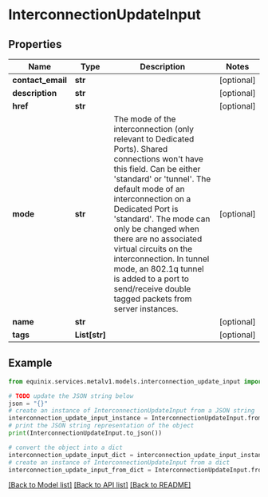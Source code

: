 # InterconnectionUpdateInput


## Properties

Name | Type | Description | Notes
------------ | ------------- | ------------- | -------------
**contact_email** | **str** |  | [optional] 
**description** | **str** |  | [optional] 
**href** | **str** |  | [optional] 
**mode** | **str** | The mode of the interconnection (only relevant to Dedicated Ports). Shared connections won&#39;t have this field. Can be either &#39;standard&#39; or &#39;tunnel&#39;.   The default mode of an interconnection on a Dedicated Port is &#39;standard&#39;. The mode can only be changed when there are no associated virtual circuits on the interconnection.   In tunnel mode, an 802.1q tunnel is added to a port to send/receive double tagged packets from server instances. | [optional] 
**name** | **str** |  | [optional] 
**tags** | **List[str]** |  | [optional] 

## Example

```python
from equinix.services.metalv1.models.interconnection_update_input import InterconnectionUpdateInput

# TODO update the JSON string below
json = "{}"
# create an instance of InterconnectionUpdateInput from a JSON string
interconnection_update_input_instance = InterconnectionUpdateInput.from_json(json)
# print the JSON string representation of the object
print(InterconnectionUpdateInput.to_json())

# convert the object into a dict
interconnection_update_input_dict = interconnection_update_input_instance.to_dict()
# create an instance of InterconnectionUpdateInput from a dict
interconnection_update_input_from_dict = InterconnectionUpdateInput.from_dict(interconnection_update_input_dict)
```
[[Back to Model list]](../README.md#documentation-for-models) [[Back to API list]](../README.md#documentation-for-api-endpoints) [[Back to README]](../README.md)


